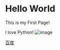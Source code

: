 # Hello World

This is my First Page!

I love Python!
![image](https://github.com/jihu9/scripts/blob/master/download.png)

[百度](https://www.baidu.com/)
